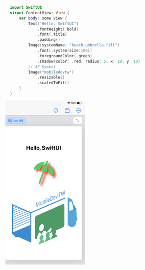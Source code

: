 ```swift
  import SwiftUI
  struct ContentView: View {
      var body: some View {
          Text("Hello, SwiftUI")
              .fontWeight(.bold)
              .font(.title)
              .padding()
          Image(systemName: "beach.umbrella.fill")
              .font(.system(size:100))
              .foregroundColor(.green)
              .shadow(color: .red, radius: 5, x: 10, y: 10)
          // SF Symbol
          Image("mobiledevtw")
              .resizable()
              .scaledToFit()
      }
  }

```
<img style="width:250px" src="https://raw.githubusercontent.com/ncudemo/web-test-20230923/main/hw1.png">

</td>


